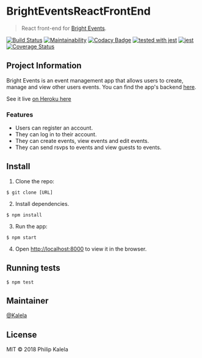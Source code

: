# BrightEventsReactFrontEnd

> React front-end for [Bright Events](https://github.com/Kalela/BrightEvents).

[![Build Status](https://travis-ci.org/Kalela/BrightEventsReactApp.svg?branch=master)](https://travis-ci.org/Kalela/BrightEventsReactApp)
[![Maintainability](https://api.codeclimate.com/v1/badges/4aeef51fbed3e9b8f6e4/maintainability)](https://codeclimate.com/github/Kalela/BrightEventsReactApp/maintainability)
[![Codacy Badge](https://api.codacy.com/project/badge/Grade/282edf6582ef47f4b48bcbe62d6a6bf5)](https://www.codacy.com/app/Kalela/BrightEventsReactApp?utm_source=github.com&amp;utm_medium=referral&amp;utm_content=Kalela/BrightEventsReactApp&amp;utm_campaign=Badge_Grade)
[![tested with jest](https://img.shields.io/badge/tested_with-jest-99424f.svg)](https://github.com/facebook/jest) [![jest](https://facebook.github.io/jest/img/jest-badge.svg)](https://github.com/facebook/jest)
[![Coverage Status](https://coveralls.io/repos/github/Kalela/BrightEventsReactApp/badge.svg?branch=master)](https://coveralls.io/github/Kalela/BrightEventsReactApp?branch=master)


## Project Information
Bright Events is an event management app that allows users to create, manage and view other users events. You can find the app's backend [here](https://github.com/Kalela/BrightEvents).

See it live [on Heroku here](https://bright-events-frontend.herokuapp.com/)

### Features
- Users can register an account.
- They can log in to their account.
- They can create events, view events and edit events.
- They can send rsvps to events and view guests to events.

## Install

1. Clone the repo:
```
$ git clone [URL]
```
2. Install dependencies.
```
$ npm install
```
3. Run the app:
```
$ npm start
```
4. Open [http://localhost:8000](http://localhost:8000) to view it in the browser.
## Running tests

```
$ npm test
```

## Maintainer

[@Kalela](https://github.com/Kalela)

## License

MIT © 2018 Philip Kalela
